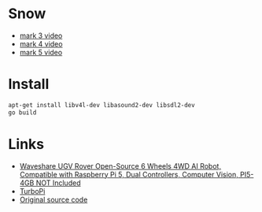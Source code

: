 # Snow
* [mark 3 video](https://youtu.be/qC5WNuGszUw)
* [mark 4 video](https://youtu.be/cyQ_-_T5reM)
* [mark 5 video](https://youtu.be/da3Z3qmaqIs)
# Install
```sh
apt-get install libv4l-dev libasound2-dev libsdl2-dev
go build
```
# Links
* [Waveshare UGV Rover Open-Source 6 Wheels 4WD AI Robot, Compatible with Raspberry Pi 5, Dual Controllers, Computer Vision, PI5-4GB NOT Included ](https://www.amazon.com/dp/B0D2L1ST5X)
* [TurboPi](https://www.amazon.com/dp/B0CCYKGQZB)
* [Original source code](https://github.com/waveshareteam/ugv_rpi)
